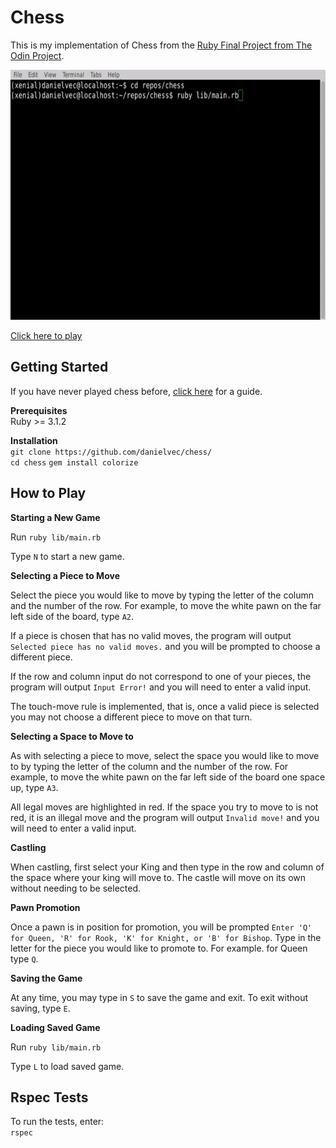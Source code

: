 # Chess

This is my implementation of Chess from the [Ruby Final Project from The Odin Project](https://www.theodinproject.com/lessons/ruby-ruby-final-project).

<img src="demo.gif" alt="chess demonstration" width=auto height="400px"/><br>

[Click here to play](https://replit.com/@danielvec/chess)

## Getting Started

If you have never played chess before, [click here](https://www.chess.com/learn-how-to-play-chess) for a guide.

**Prerequisites**  
Ruby >= 3.1.2

**Installation**  
`git clone https://github.com/danielvec/chess/`  
`cd chess`
`gem install colorize`

## How to Play
**Starting a New Game**

Run `ruby lib/main.rb`

Type `N` to start a new game.

**Selecting a Piece to Move**

Select the piece you would like to move by typing the letter of the column and the number of the row. 
For example, to move the white pawn on the far left side of the board, type `A2`.

If a piece is chosen that has no valid moves, the program will output `Selected piece has no valid moves.` and you will be prompted to choose a different piece.

If the row and column input do not correspond to one of your pieces, the program will output `Input Error!` and you will need to enter a valid input.

The touch-move rule is implemented, that is, once a valid piece is selected you may not choose a different piece to move on that turn.

**Selecting a Space to Move to**

As with selecting a piece to move, select the space you would like to move to by typing the letter of the column and the number of the row. 
For example, to move the white pawn on the far left side of the board one space up, type `A3`.

All legal moves are highlighted in red. If the space you try to move to is not red, it is an illegal move and the program will output `Invalid move!` and you will need to enter a valid input.

**Castling**

When castling, first select your King and then type in the row and column of the space where your king will move to. The castle will move on its own without needing to be selected.

**Pawn Promotion**

Once a pawn is in position for promotion, you will be prompted `Enter 'Q' for Queen, 'R' for Rook, 'K' for Knight, or 'B' for Bishop`. Type in the letter for the piece you would like to promote to. For example. for Queen type `Q`.

**Saving the Game**

At any time, you may type in `S` to save the game and exit. To exit without saving, type `E`.

**Loading Saved Game**

Run `ruby lib/main.rb`

Type `L` to load saved game.

## Rspec Tests

To run the tests, enter:  
`rspec`

